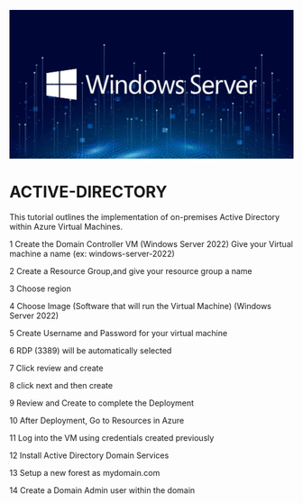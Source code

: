  ![Image Alt](https://github.com/R0d19/ACTIVE-DIRECTORY/blob/0991c765ddbd200d8f4fcd5596fd9a05318e6f1c/win%20server.jpg)

# ACTIVE-DIRECTORY

This tutorial outlines the implementation of on-premises Active Directory within Azure Virtual Machines.

1 Create the Domain Controller VM (Windows Server 2022) Give your Virtual machine a name (ex: windows-server-2022)

2 Create a Resource Group,and give your resource group a name

3 Choose region 

4 Choose Image (Software that will run the Virtual Machine) (Windows Server 2022)

5 Create Username and Password for your virtual machine

6  RDP (3389) will be automatically selected

7 Click review and create

8 click next and then create

9 Review and Create to complete the Deployment

10 After Deployment, Go to Resources in Azure

11 Log into the VM using credentials created previously

12 Install Active Directory Domain Services

13 Setup a new forest as mydomain.com 

14 Create a Domain Admin user within the domain

